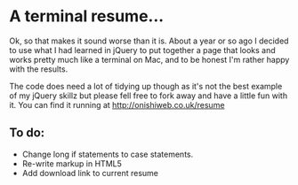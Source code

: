 # A terminal resume...

Ok, so that makes it sound worse than it is. About a year or so ago I decided to use what I had learned in jQuery to put together a page that looks and works pretty much like a terminal on Mac, and to be honest I'm rather happy with the results.

The code does need a lot of tidying up though as it's not the best example of my jQuery skillz but please fell free to fork away and have a little fun with it. You can find it running at http://onishiweb.co.uk/resume

## To do:

*	Change long if statements to case statements.
*	Re-write markup in HTML5
*	Add download link to current resume
